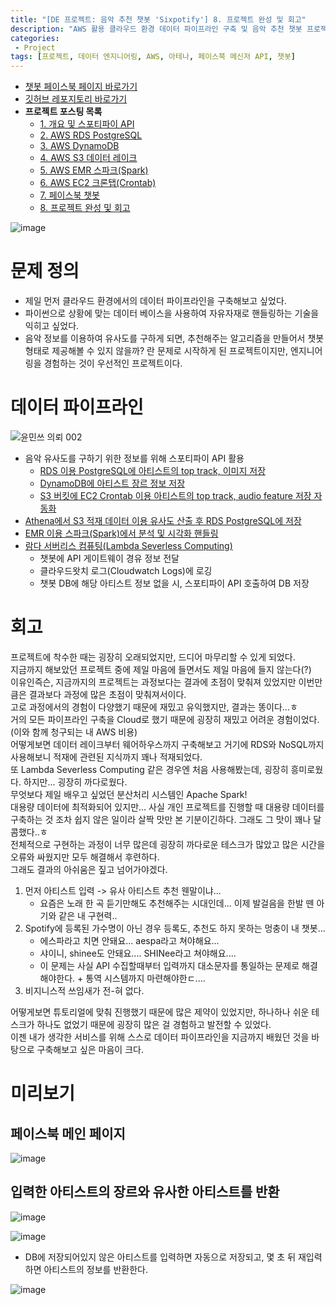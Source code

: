 ```yaml
---
title: "[DE 프로젝트: 음악 추천 챗봇 'Sixpotify'] 8. 프로젝트 완성 및 회고"
description: "AWS 활용 클라우드 환경 데이터 파이프라인 구축 및 음악 추천 챗봇 프로젝트: 페이스북 챗봇 완성 및 프로젝트 회고"
categories:
 - Project
tags: [프로젝트, 데이터 엔지니어링, AWS, 아테나, 페이스북 메신저 API, 챗봇]
---
```


- [챗봇 페이스북 페이지 바로가기](https://www.facebook.com/sixpotify)
- [깃허브 레포지토리 바로가기](https://github.com/6mini/sixpotify)
- **프로젝트 포스팅 목록**
    - [1. 개요 및 스포티파이 API](https://6mini.github.io/project/2021/10/14/sixpotify1/)
    - [2. AWS RDS PostgreSQL](https://6mini.github.io/project/2021/10/14/sixpotify2/)
    - [3. AWS DynamoDB](https://6mini.github.io/project/2021/10/14/Sixpotify3/)
    - [4. AWS S3 데이터 레이크](https://6mini.github.io/project/2021/10/14/sixpotify4/)
    - [5. AWS EMR 스파크(Spark)](https://6mini.github.io/project/2021/10/14/sixpotify5/)
    - [6. AWS EC2 크론탭(Crontab)](https://6mini.github.io/project/2021/10/15/sixpotify6/)
    - [7. 페이스북 챗봇](https://6mini.github.io/project/2021/10/17/sixpotify7/)
    - [8. 프로젝트 완성 및 회고](https://6mini.github.io/project/2021/10/26/sixpotify8/)

![image](https://user-images.githubusercontent.com/79494088/143784373-b759680c-ea9e-47ca-a74f-affe5bcaeb91.png)

# 문제 정의

- 제일 먼저 클라우드 환경에서의 데이터 파이프라인을 구축해보고 싶었다.
- 파이썬으로 상황에 맞는 데이터 베이스을 사용하여 자유자재로 핸들링하는 기술을 익히고 싶었다.
- 음악 정보를 이용하여 유사도를 구하게 되면, 추천해주는 알고리즘을 만들어서 챗봇 형태로 제공해볼 수 있지 않을까? 란 문제로 시작하게 된 프로젝트이지만, 엔지니어링을 경험하는 것이 우선적인 프로젝트이다.

# 데이터 파이프라인

![윤민쓰 의뢰 002](https://user-images.githubusercontent.com/79494088/143784103-2eff415b-5638-4f39-b92e-2d2d69993435.png)

- 음악 유사도를 구하기 위한 정보를 위해 스포티파이 API 활용
    - [RDS 이용 PostgreSQL에 아티스트의 top track, 이미지 저장](https://6mini.github.io/project/2021/10/14/sixpotify2/)
    - [DynamoDB에 아티스트 장르 정보 저장](https://6mini.github.io/project/2021/10/14/Sixpotify3/)
    - [S3 버킷에 EC2 Crontab 이용 아티스트의 top track, audio feature 저장 자동화](https://6mini.github.io/project/2021/10/15/sixpotify6/)
- [Athena에서 S3 적재 데이터 이용 유사도 산출 후 RDS PostgreSQL에 저장](https://6mini.github.io/project/2021/10/14/sixpotify4/)
- [EMR 이용 스파크(Spark)에서 분석 및 시각화 핸들링](https://6mini.github.io/project/2021/10/14/sixpotify5/)
- [람다 서버리스 컴퓨팅(Lambda Severless Computing)](https://6mini.github.io/project/2021/10/17/sixpotify7/)
    - 챗봇에 API 게이트웨이 경유 정보 전달
    - 클라우드왓치 로그(Cloudwatch Logs)에 로깅
    - 챗봇 DB에 해당 아티스트 정보 없을 시, 스포티파이 API 호출하여 DB 저장

# 회고
프로젝트에 착수한 때는 굉장히 오래되었지만, 드디어 마무리할 수 있게 되었다.<br>
지금까지 해보았던 프로젝트 중에 제일 마음에 들면서도 제일 마음에 들지 않는다(?)<br>
이유인즉슨, 지금까지의 프로젝트는 과정보다는 결과에 초점이 맞춰져 있었지만 이번만큼은 결과보다 과정에 많은 초점이 맞춰져서이다.<br>
고로 과정에서의 경험이 다양했기 때문에 재밌고 유익했지만, 결과는 똥이다...ㅎ<br>
거의 모든 파이프라인 구축을 Cloud로 했기 때문에 굉장히 재밌고 어려운 경험이었다.<br>
(이와 함께 청구되는 내 AWS 비용)<br>
어떻게보면 데이터 레이크부터 웨어하우스까지 구축해보고 거기에 RDS와 NoSQL까지 사용해보니 적재에 관련된 지식까지 꽤나 적재되었다.<br>
또 Lambda Severless Computing 같은 경우엔 처음 사용해봤는데, 굉장히 흥미로웠다. 하지만... 굉장히 까다로웠다.<br>
무엇보다 제일 배우고 싶었던 분산처리 시스템인 Apache Spark!<br>
대용량 데이터에 최적화되어 있지만... 사실 개인 프로젝트를 진행할 때 대용량 데이터를 구축하는 것 조차 쉽지 않은 일이라 살짝 맛만 본 기분이긴하다. 그래도 그 맛이 꽤나 달콤했다..ㅎ<br>
전체적으로 구현하는 과정이 너무 많은데 굉장히 까다로운 테스크가 많았고 많은 시간을 오류와 싸웠지만 모두 해결해서 후련하다.<br>
그래도 결과의 아쉬움은 짚고 넘어가야겠다.
1. 먼저 아티스트 입력 -> 유사 아티스트 추천 웬말이냐...
    - 요즘은 노래 한 곡 듣기만해도 추천해주는 시대인데... 이제 발걸음을 한발 뗀 아기와 같은 내 구현력..
2. Spotify에 등록된 가수명이 아닌 경우 등록도, 추천도 하지 못하는 멍충이 내 챗봇...
    - 에스파라고 치면 안돼요... aespa라고 쳐야해요...
    - 샤이니, shinee도 안돼요.... SHINee라고 쳐야해요....
    - 이 문제는 사실 API 수집할때부터 입력까지 대소문자를 통일하는 문제로 해결해야한다. + 통역 시스템까지 마련해야한ㄷ....
3. 비지니스적 쓰임새가 전-혀 없다.

어떻게보면 튜토리얼에 맞춰 진행했기 때문에 많은 제약이 있었지만, 하나하나 쉬운 테스크가 하나도 없었기 때문에 굉장히 많은 걸 경험하고 발전할 수 있었다.<br>
이젠 내가 생각한 서비스를 위해 스스로 데이터 파이프라인을 지금까지 배웠던 것을 바탕으로 구축해보고 싶은 마음이 크다.<br>

# 미리보기

## 페이스북 메인 페이지

![image](https://user-images.githubusercontent.com/79494088/143771768-a01411d5-56d2-4c33-84c4-821d0501f057.png)

## 입력한 아티스트의 장르와 유사한 아티스트를 반환

![image](https://user-images.githubusercontent.com/79494088/143767942-69e71e00-a55e-48ee-b499-ef1a0c9bc9bc.png)

![image](https://user-images.githubusercontent.com/79494088/143768054-525bfd9e-22ce-459a-827d-7caaf8a34dcd.png)

- DB에 저장되어있지 않은 아티스트를 입력하면 자동으로 저장되고, 몇 초 뒤 재입력하면 아티스트의 정보를 반환한다.

![image](https://user-images.githubusercontent.com/79494088/143768079-26ad67de-16e2-43a6-b5c2-f79db164ee5b.png)

